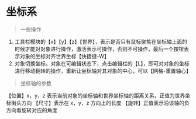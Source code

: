 # 坐标系

> 一些操作

1. 工具栏模块的【x】【y】【z】【世界】，表示是否只有鼠标聚焦在坐标轴上面的时候才能对对象进行操作，激活表示可操作，否则不可操作，最后一个按钮表示对象的坐标对齐世界坐标【快捷键-W】
2. 对象切换坐标，对象在可编辑状态下，点击编辑栏的【L】，即可对对象的坐标进行移动翻转的操作，重新让坐标轴对其对象的中心，可以【网格-重置轴心】

> 坐标轴的参数

【位置】x，y，z 表示当前对象的坐标轴和世界坐标轴的距离关系，正值为世界坐标街头方向
【尺寸】表示在 x，y，z 方向上的长度
【旋转】正值表示沿该轴的负方向看旋转对应的角度
